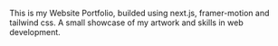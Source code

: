 This is my Website Portfolio, builded using next.js, framer-motion and tailwind css.
A small showcase of my artwork and skills in web development.
